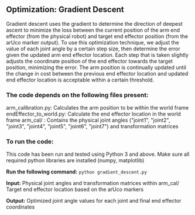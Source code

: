 ## Optimization: Gradient Descent

Gradient descent uses the gradient to determine the direction of deepest ascent to minimize the loss between the current position of the arm end effector (from the physical robot) and target end effector position (from the arUco marker output). To use this optimization technique, we adjust the value of each joint angle by a certain step size, then determine the error given the updated arm end effector location. Each step that is taken slightly adjusts the coordinate position of the end effector towards the target position, minimizing the error. The arm position is continually updated until the change in cost between the previous end effector location and updated end effector location is acceptable within a certain threshold.

### The code depends on the following files present:
arm_calibration.py: Calculates the arm position to be within the world frame
endEffector_to_world.py: Calculate the end effector location in the world frame
arm_cal/ : Contains the physical joint angles ("joint1", "joint2", "joint3", "joint4", "joint5", "joint6", "joint7") and transformation matrices

### To run the code:
This code has been run and tested using Python 3 and above.
Make sure all required python libraries are installed (numpy, matplotlib)

**Run the following command:**
```python gradient_descent.py```

**Input:**
Physical joint angles and transformation matrices within arm_cal/
Target end effector location based on the arUco markers

**Output:**
Optimized joint angle values for each joint and final end effector coordinates
